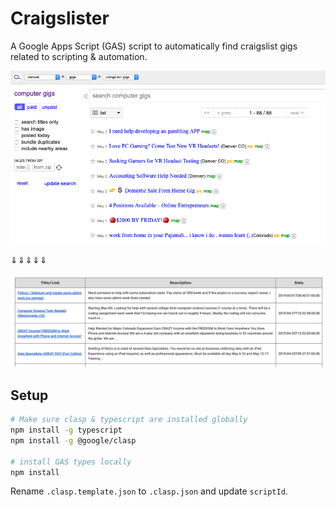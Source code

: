 # Craigslister

A Google Apps Script (GAS) script to automatically find craigslist gigs related to scripting & automation.

![website-image](images/input.png)

⇓⇓⇓⇓⇓

![website-image](images/output.png)

## Setup

```bash
# Make sure clasp & typescript are installed globally
npm install -g typescript
npm install -g @google/clasp

# install GAS types locally
npm install
```

Rename `.clasp.template.json` to `.clasp.json` and update `scriptId`.
